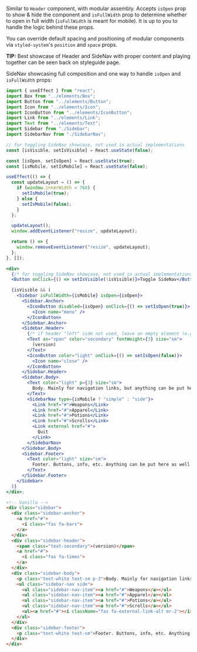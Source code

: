 Similar to `Header` component, with modular assembly. Accepts `isOpen` prop to show & hide
the component and `isFullWidth` prop to determine whether to open in full width (`isFullWidth` is meant for
mobile). It is up to you to handle the logic behind these props.

You can override default spacing and positioning of modular components via `styled-system`'s `position`
and `space` props.

**TIP:** Best showcase of Header and SideNav with proper content and playing together can be seen back on styleguide page.

SideNav showcasing full composition and one way to handle `isOpen` and `isFullWidth` props:

```jsx
import { useEffect } from "react";
import Box from "../elements/Box";
import Button from "../elements/Button";
import Icon from "../elements/Icon";
import IconButton from "../elements/IconButton";
import Link from "../elements/Link";
import Text from "../elements/Text";
import Sidebar from "./Sidebar";
import SidebarNav from "./SidebarNav";

// for toggling SideNav showcase, not used in actual implementations
const [isVisible, setIsVisible] = React.useState(false);

const [isOpen, setIsOpen] = React.useState(true);
const [isMobile, setIsMobile] = React.useState(false);

useEffect(() => {
  const updateLayout = () => {
    if (window.innerWidth < 768) {
      setIsMobile(true);
    } else {
      setIsMobile(false);
    }
  };

  updateLayout();
  window.addEventListener("resize", updateLayout);

  return () => {
    window.removeEventListener("resize", updateLayout);
  };
}, []);

<div>
  {/* for toggling SideNav showcase, not used in actual implementations */}
  <Button onClick={() => setIsVisible(!isVisible)}>Toggle SideNav</Button>

  {isVisible && (
    <Sidebar isFullWidth={isMobile} isOpen={isOpen}>
      <Sidebar.Anchor>
        <IconButton disabled={isOpen} onClick={() => setIsOpen(true)}>
          <Icon name="menu" />
        </IconButton>
      </Sidebar.Anchor>
      <Sidebar.Header>
        {/* if header "left" side not used, leave an empty element (e.g. <div></div>) */}
        <Text as="span" color="secondary" fontWeight={3} size="sm">
          (version)
        </Text>
        <IconButton color="light" onClick={() => setIsOpen(false)}>
          <Icon name="close" />
        </IconButton>
      </Sidebar.Header>
      <Sidebar.Body>
        <Text color="light" p={3} size="sm">
          Body. Mainly for navigation links, but anything can be put here.
        </Text>
        <SidebarNav type={isMobile ? "simple" : "side"}>
          <Link href="#">Weapons</Link>
          <Link href="#">Apparel</Link>
          <Link href="#">Potions</Link>
          <Link href="#">Scrolls</Link>
          <Link external href="#">
            Quit
          </Link>
        </SidebarNav>
      </Sidebar.Body>
      <Sidebar.Footer>
        <Text color="light" size="sm">
          Footer. Buttons, info, etc. Anything can be put here as well.
        </Text>
      </Sidebar.Footer>
    </Sidebar>
  )}
</div>;
```

```html
<!-- Vanilla -->
<div class="sidebar">
  <div class="sidebar-anchor">
    <a href="#">
      <i class="fas fa-bars">
    </a>
  </div>
  <div class="sidebar-header">
    <span class="text-secondary">(version)</span>
    <a href="#">
      <i class="fas fa-times">
    </a>
  </div>
  <div class="sidebar-body">
    <p class="text-white text-sm p-3">Body. Mainly for navigation links, but anything can be put here.</p>
    <ul class="sidebar-nav side">
      <ul class="sidebar-nav-item"><a href="#">Weapons</a></ul>
      <ul class="sidebar-nav-item"><a href="#">Apparel</a></ul>
      <ul class="sidebar-nav-item"><a href="#">Potions</a></ul>
      <ul class="sidebar-nav-item"><a href="#">Scrolls</a></ul>
      <ul><a href="#"><i className="fas fa-external-link-alt mr-2"></i>Quit</a></ul>
    </ul>
  </div>
  <div class="sidebar-footer">
    <p class="text-white text-sm">Footer. Buttons, info, etc. Anything can be put here as well.</p>
  </div>
</div>
```
